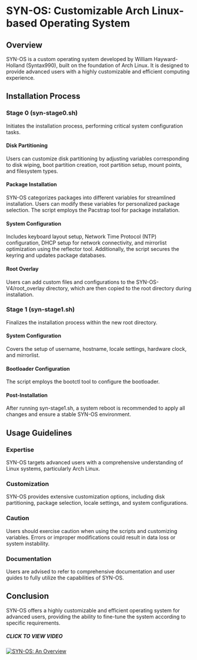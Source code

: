 # SYN-OS: Customizable Arch Linux-based Operating System

## Overview
SYN-OS is a custom operating system developed by William Hayward-Holland (Syntax990), built on the foundation of Arch Linux. It is designed to provide advanced users with a highly customizable and efficient computing experience.

## Installation Process

### Stage 0 (syn-stage0.sh)
Initiates the installation process, performing critical system configuration tasks.

#### Disk Partitioning
Users can customize disk partitioning by adjusting variables corresponding to disk wiping, boot partition creation, root partition setup, mount points, and filesystem types.

#### Package Installation
SYN-OS categorizes packages into different variables for streamlined installation. Users can modify these variables for personalized package selection. The script employs the Pacstrap tool for package installation.

#### System Configuration
Includes keyboard layout setup, Network Time Protocol (NTP) configuration, DHCP setup for network connectivity, and mirrorlist optimization using the reflector tool. Additionally, the script secures the keyring and updates package databases.

#### Root Overlay
Users can add custom files and configurations to the SYN-OS-V4/root_overlay directory, which are then copied to the root directory during installation.

### Stage 1 (syn-stage1.sh)
Finalizes the installation process within the new root directory.

#### System Configuration
Covers the setup of username, hostname, locale settings, hardware clock, and mirrorlist.

#### Bootloader Configuration
The script employs the bootctl tool to configure the bootloader.

#### Post-Installation
After running syn-stage1.sh, a system reboot is recommended to apply all changes and ensure a stable SYN-OS environment.

## Usage Guidelines

### Expertise
SYN-OS targets advanced users with a comprehensive understanding of Linux systems, particularly Arch Linux.

### Customization
SYN-OS provides extensive customization options, including disk partitioning, package selection, locale settings, and system configurations.

### Caution
Users should exercise caution when using the scripts and customizing variables. Errors or improper modifications could result in data loss or system instability. 

### Documentation
Users are advised to refer to comprehensive documentation and user guides to fully utilize the capabilities of SYN-OS.

## Conclusion
SYN-OS offers a highly customizable and efficient operating system for advanced users, providing the ability to fine-tune the system according to specific requirements.

##### CLICK TO VIEW VIDEO
[![SYN-OS: An Overview](http://img.youtube.com/vi/fTbNA8TIzDM/0.jpg)](http://www.youtube.com/watch?v=fTbNA8TIzDM "SYN-OS: An Overview")

